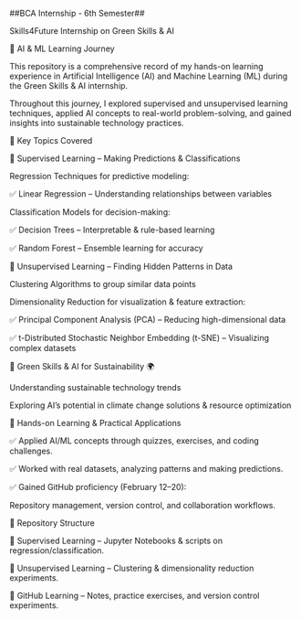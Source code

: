  ##BCA Internship - 6th Semester##

Skills4Future Internship on Green Skills & AI

🌱 AI & ML Learning Journey

This repository is a comprehensive record of my hands-on learning experience in Artificial Intelligence (AI) and Machine Learning (ML) during the Green Skills & AI internship.

Throughout this journey, I explored supervised and unsupervised learning techniques, applied AI concepts to real-world problem-solving, and gained insights into sustainable technology practices.

📌 Key Topics Covered

🔹 Supervised Learning – Making Predictions & Classifications

Regression Techniques for predictive modeling:

✅ Linear Regression – Understanding relationships between variables

Classification Models for decision-making:

✅ Decision Trees – Interpretable & rule-based learning

✅ Random Forest – Ensemble learning for accuracy

🔹 Unsupervised Learning – Finding Hidden Patterns in Data

Clustering Algorithms to group similar data points

Dimensionality Reduction for visualization & feature extraction:

✅ Principal Component Analysis (PCA) – Reducing high-dimensional data

✅ t-Distributed Stochastic Neighbor Embedding (t-SNE) – Visualizing complex datasets

🔹 Green Skills & AI for Sustainability 🌍

Understanding sustainable technology trends

Exploring AI’s potential in climate change solutions & resource optimization

🚀 Hands-on Learning & Practical Applications

✅ Applied AI/ML concepts through quizzes, exercises, and coding challenges.

✅ Worked with real datasets, analyzing patterns and making predictions.

✅ Gained GitHub proficiency (February 12–20):


Repository management, version control, and collaboration workflows.

📂 Repository Structure

📁 Supervised Learning – Jupyter Notebooks & scripts on regression/classification.

📁 Unsupervised Learning – Clustering & dimensionality reduction experiments.

📁 GitHub Learning – Notes, practice exercises, and version control experiments.
